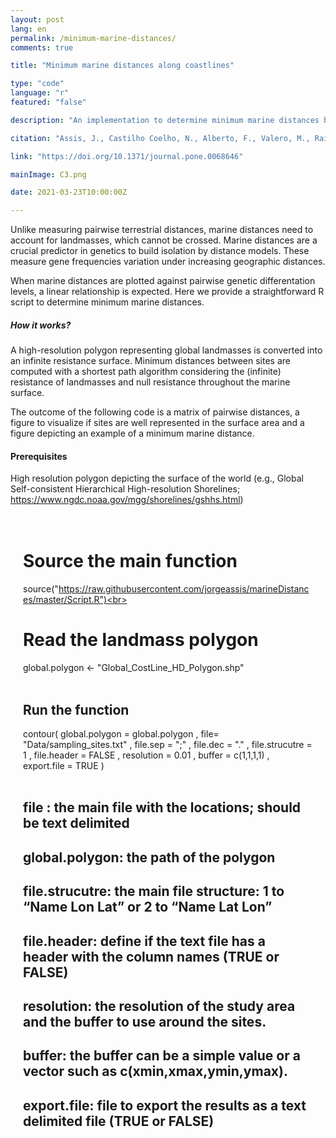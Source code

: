 ```yaml
---
layout: post
lang: en
permalink: /minimum-marine-distances/
comments: true

title: "Minimum marine distances along coastlines"

type: "code"
language: "r"
featured: "false"

description: "An implementation to determine minimum marine distances between coordinate points along coastlines."

citation: "Assis, J., Castilho Coelho, N., Alberto, F., Valero, M., Raimondi, P., Reed, D., Serrão, E. A. (2013). High and Distinct Range-Edge Genetic Diversity despite Local Bottlenecks. PLoS ONE, 8(7), e68646."

link: "https://doi.org/10.1371/journal.pone.0068646"

mainImage: C3.png

date: 2021-03-23T10:00:00Z

---
```


Unlike measuring pairwise terrestrial distances, marine distances need to account for landmasses, which cannot be crossed. Marine distances are a crucial predictor in genetics to build isolation by distance models. These measure gene frequencies variation under increasing geographic distances.

When marine distances are plotted against pairwise genetic differentation levels, a linear relationship is expected. Here we provide a straightforward R script to determine minimum marine distances.

<h5>How it works?</h5>

A high-resolution polygon representing global landmasses is converted into an infinite resistance surface. Minimum distances between sites are computed with a shortest path algorithm considering the (infinite) resistance of landmasses and null resistance throughout the marine surface.

The outcome of the following code is a matrix of pairwise distances, a figure to visualize if sites are well represented in the surface area and a figure depicting an example of a minimum marine distance.

<h4>Prerequisites</h4>

High resolution polygon depicting the surface of the world (e.g., Global Self-consistent Hierarchical High-resolution Shorelines; https://www.ngdc.noaa.gov/mgg/shorelines/gshhs.html)

<div style="padding: 20px" class="border-radius-05 bg-gray font-family-secondary font-small text-dark">

# Source the main function<br>
source("https://raw.githubusercontent.com/jorgeassis/marineDistances/master/Script.R")<br><br>

# Read the landmass polygon<br>
global.polygon <- "Global_CostLine_HD_Polygon.shp"<br><br>

## Run the function<br>
contour( global.polygon = global.polygon , file= "Data/sampling_sites.txt" , file.sep = ";" , file.dec = "." , file.strucutre = 1 , file.header = FALSE , resolution = 0.01 , buffer = c(1,1,1,1) , export.file = TRUE )<br><br>

## file : the main file with the locations; should be text delimited<br>
## global.polygon: the path of the polygon<br>
## file.strucutre: the main file structure: 1 to “Name Lon Lat” or 2 to “Name Lat Lon”<br>
## file.header: define if the text file has a header with the column names (TRUE or FALSE)<br>
## resolution: the resolution of the study area and the buffer to use around the sites.<br>
## buffer: the buffer can be a simple value or a vector such as c(xmin,xmax,ymin,ymax).<br>
## export.file: file to export the results as a text delimited file (TRUE or FALSE)

</div>
